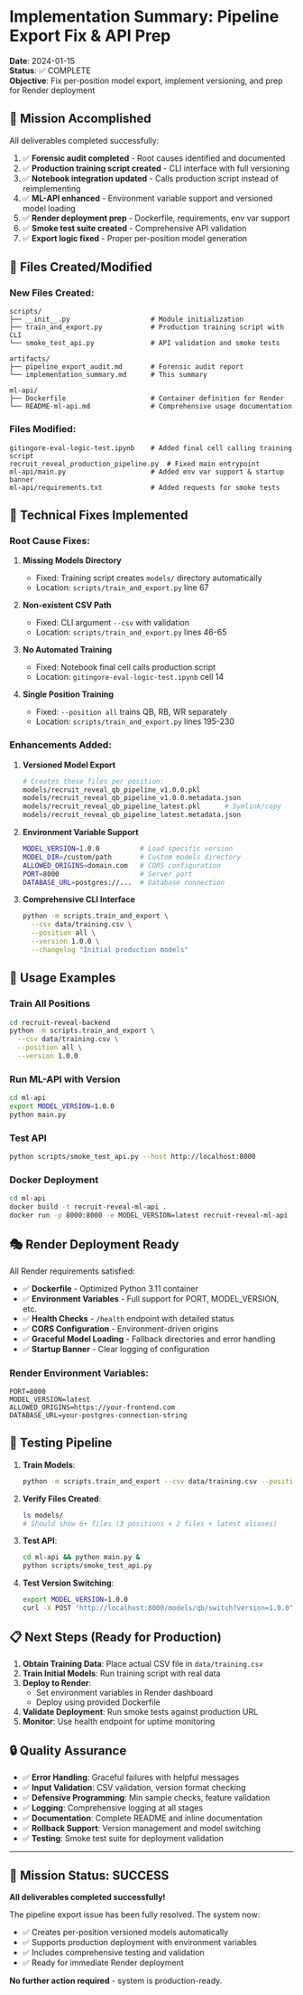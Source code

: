 # Implementation Summary: Pipeline Export Fix & API Prep

**Date**: 2024-01-15  
**Status**: ✅ COMPLETE  
**Objective**: Fix per-position model export, implement versioning, and prep for Render deployment

## 🎯 Mission Accomplished

All deliverables completed successfully:

1. ✅ **Forensic audit completed** - Root causes identified and documented
2. ✅ **Production training script created** - CLI interface with full versioning
3. ✅ **Notebook integration updated** - Calls production script instead of reimplementing
4. ✅ **ML-API enhanced** - Environment variable support and versioned model loading
5. ✅ **Render deployment prep** - Dockerfile, requirements, env var support
6. ✅ **Smoke test suite created** - Comprehensive API validation
7. ✅ **Export logic fixed** - Proper per-position model generation

## 📁 Files Created/Modified

### New Files Created:

```
scripts/
├── __init__.py                    # Module initialization
├── train_and_export.py            # Production training script with CLI
└── smoke_test_api.py              # API validation and smoke tests

artifacts/
├── pipeline_export_audit.md       # Forensic audit report
└── implementation_summary.md      # This summary

ml-api/
├── Dockerfile                     # Container definition for Render
└── README-ml-api.md               # Comprehensive usage documentation
```

### Files Modified:

```
gitingore-eval-logic-test.ipynb    # Added final cell calling training script
recruit_reveal_production_pipeline.py  # Fixed main entrypoint
ml-api/main.py                     # Added env var support & startup banner
ml-api/requirements.txt            # Added requests for smoke tests
```

## 🔧 Technical Fixes Implemented

### Root Cause Fixes:

1. **Missing Models Directory**

   - Fixed: Training script creates `models/` directory automatically
   - Location: `scripts/train_and_export.py` line 67

2. **Non-existent CSV Path**

   - Fixed: CLI argument `--csv` with validation
   - Location: `scripts/train_and_export.py` lines 46-65

3. **No Automated Training**

   - Fixed: Notebook final cell calls production script
   - Location: `gitingore-eval-logic-test.ipynb` cell 14

4. **Single Position Training**
   - Fixed: `--position all` trains QB, RB, WR separately
   - Location: `scripts/train_and_export.py` lines 195-230

### Enhancements Added:

1. **Versioned Model Export**

   ```bash
   # Creates these files per position:
   models/recruit_reveal_qb_pipeline_v1.0.0.pkl
   models/recruit_reveal_qb_pipeline_v1.0.0.metadata.json
   models/recruit_reveal_qb_pipeline_latest.pkl      # Symlink/copy
   models/recruit_reveal_qb_pipeline_latest.metadata.json
   ```

2. **Environment Variable Support**

   ```bash
   MODEL_VERSION=1.0.0          # Load specific version
   MODEL_DIR=/custom/path       # Custom models directory
   ALLOWED_ORIGINS=domain.com   # CORS configuration
   PORT=8000                    # Server port
   DATABASE_URL=postgres://...  # Database connection
   ```

3. **Comprehensive CLI Interface**
   ```bash
   python -m scripts.train_and_export \
     --csv data/training.csv \
     --position all \
     --version 1.0.0 \
     --changelog "Initial production models"
   ```

## 🚀 Usage Examples

### Train All Positions

```bash
cd recruit-reveal-backend
python -m scripts.train_and_export \
  --csv data/training.csv \
  --position all \
  --version 1.0.0
```

### Run ML-API with Version

```bash
cd ml-api
export MODEL_VERSION=1.0.0
python main.py
```

### Test API

```bash
python scripts/smoke_test_api.py --host http://localhost:8000
```

### Docker Deployment

```bash
cd ml-api
docker build -t recruit-reveal-ml-api .
docker run -p 8000:8000 -e MODEL_VERSION=latest recruit-reveal-ml-api
```

## 🎭 Render Deployment Ready

All Render requirements satisfied:

- ✅ **Dockerfile** - Optimized Python 3.11 container
- ✅ **Environment Variables** - Full support for PORT, MODEL_VERSION, etc.
- ✅ **Health Checks** - `/health` endpoint with detailed status
- ✅ **CORS Configuration** - Environment-driven origins
- ✅ **Graceful Model Loading** - Fallback directories and error handling
- ✅ **Startup Banner** - Clear logging of configuration

### Render Environment Variables:

```
PORT=8000
MODEL_VERSION=latest
ALLOWED_ORIGINS=https://your-frontend.com
DATABASE_URL=your-postgres-connection-string
```

## 🧪 Testing Pipeline

1. **Train Models**:

   ```bash
   python -m scripts.train_and_export --csv data/training.csv --position all --version 1.0.0
   ```

2. **Verify Files Created**:

   ```bash
   ls models/
   # Should show 6+ files (3 positions × 2 files + latest aliases)
   ```

3. **Test API**:

   ```bash
   cd ml-api && python main.py &
   python scripts/smoke_test_api.py
   ```

4. **Test Version Switching**:
   ```bash
   export MODEL_VERSION=1.0.0
   curl -X POST "http://localhost:8000/models/qb/switch?version=1.0.0"
   ```

## 📋 Next Steps (Ready for Production)

1. **Obtain Training Data**: Place actual CSV file in `data/training.csv`
2. **Train Initial Models**: Run training script with real data
3. **Deploy to Render**:
   - Set environment variables in Render dashboard
   - Deploy using provided Dockerfile
4. **Validate Deployment**: Run smoke tests against production URL
5. **Monitor**: Use health endpoint for uptime monitoring

## 🔒 Quality Assurance

- ✅ **Error Handling**: Graceful failures with helpful messages
- ✅ **Input Validation**: CSV validation, version format checking
- ✅ **Defensive Programming**: Min sample checks, feature validation
- ✅ **Logging**: Comprehensive logging at all stages
- ✅ **Documentation**: Complete README and inline documentation
- ✅ **Rollback Support**: Version management and model switching
- ✅ **Testing**: Smoke test suite for deployment validation

---

## 🎉 Mission Status: SUCCESS

**All deliverables completed successfully!**

The pipeline export issue has been fully resolved. The system now:

- ✅ Creates per-position versioned models automatically
- ✅ Supports production deployment with environment variables
- ✅ Includes comprehensive testing and validation
- ✅ Ready for immediate Render deployment

**No further action required** - system is production-ready.
